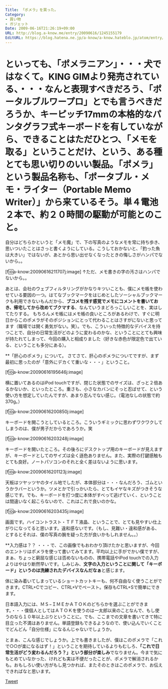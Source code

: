 ```yaml
---
Title: 「ポメラ」を買った。
Category:
- 買い物
- ガジェット
Date: 2009-06-16T21:26:19+09:00
URL: http://blog.a-know.me/entry/20090616/1245155179
EditURL: https://blog.hatena.ne.jp/a-know/a-know.hateblo.jp/atom/entry/12921228815727980036
---
```



といっても、「ポメラニアン」・・・犬ではなくて。KING GIMより発売されている、・・・なんと表現すべきだろう、「ポータルブルワープロ」とでも言うべきだろうか、キーピッチ17mmの本格的なパンタグラフ式キーボードを有していながら、できることはただひとつ、「メモを取る」ということだけ、という、ある種とても思い切りのいい製品。「ポメラ」という製品名称も、「<span style="font-weight:bold;">ポータブル・メモ・ライター（Portable Memo Writer）</span>」から来ているそう。単４電池２本で、約２０時間の駆動が可能とのこと。
====
自分はどちらかというと「メモ魔」で、下の写真のようなメモを常に持ち歩き、思いついたことはさっと書くようにしている。こうしておかないと、「釣った魚は大きい」ではないが、あとから思い出せなくなったときの悔しさがハンパでないから。。


[f:id:a-know:20090616211707j:image]
↑ただ、メモ書きの字の汚さはハンパでないから。。


あとは、会社のウェブフィルタリングがかなりキツいことも、僕にメモ帳を使わせている要因の一つ。はてなブックマークをはじめとしたソーシャルブックマークも利用できないもんだから、<span style="font-weight:bold;">ブコメを残す感覚でメモにコメントを書いておき、帰宅してから改めてブクマする</span>、なんていうまどろっこしいことを、実はしてたりする。
もちろんメモ帳にはメモ帳の良いところがあるわけで、すぐに明日からこのポメラがそのポジションにとって代わることはさすがにないと思ってます（職場では開く勇気がない。笑）。でも、こういった特徴的なデバイスを持つことで、自分の日常生活がどのように変わるのかな、ということにとても興味が持たれてしまって、今回の購入と相成りました（好きな赤色が限定色で出ている、ということも多分にある）。


**「肝心のポメラ」について。
さてさて、肝心のポメラについてですが、まず最初に思ったのが「意外にデカくて重いな・・・」ということ。

[f:id:a-know:20090616195646j:image]

横に置いてあるのはiPod touchですが、閉じた状態でのサイズは、ざっと２倍あるかないか、といったところ。重さも、小さなカバンにそっと忍ばせて、という使い方を想定していたんですが、あまり忍んでない感じ。（電池なしの状態で約370g。）

[f:id:a-know:20090616200850j:image]

キーボードを開こうとしているところ。こういうギミックに思わずワクワクしてしまうのは、僕が男子だからであろうか。笑

[f:id:a-know:20090616203248j:image]

キーボードを開いたところ。その後ろにデスクトップ用のキーボードが見えますが、キーボードとしてのサイズは全く遜色ありません。また、実際の打鍵感触もとても良好。ノートパソコンのそれと全く差はないように思います。

[f:id:a-know:20090616201123j:image]

天板はツヤッツヤのタイル地でしたが、本体部分は・・・なんだろう、ゴムというかラバーというか。ツメとかで引っかいたら、とてもイヤなキズがつきそうな感じです。でも、キーボードを打つ度に本体がすべって逃げていく、ということは間違いなく起こらないので、これはこれで良いのかな。

[f:id:a-know:20090616203435j:image]

画面です。ハイコントラスト・ＴＦＴ液晶、ということで、とても見やすい仕上がりになってると思います。違和感ないです。（もし、見難い・違和感がある、とするとそれは、僕の写真の腕を疑った方が良いかもしれません。。）


**入力感は？？
・・・で、この画像でもおわかり頂けたかと思いますが、今回のエントリはポメラを使って書いてみてます。平均以上に手がでかい僕ですが、まぁ、ちょっと窮屈な感じは否めないものの、携帯電話やiPod touchでの入力よりはやはり断然早いです。しみじみ、<span style="font-weight:bold;">文字の入力ということに関して「キーボード」というのは洗練されたデバイスなんだなぁ</span>と感じます。

体に染み着いてしまっているショートカットキーも、何不自由なく使うことができます。CTRL+Cでコピー、CTRL+Vでペースト。保存もCTRL+Sで簡単にできます。

日本語入力には、ＭＳ−ＩＭＥかＡＴＯＫのどちらかを選ぶことができます。・・・僕個人としてはＡＴＯＫを使うのは一太郎以来のことなんで、もし使うのなら１０年以上ぶりということに。でも、ここまでの文章を書いてきて特に目立った不満はありません。単語登録もできるようなので、使い込んでいくことでどんどん「自分仕様」になるんじゃないでしょうか。


とまぁ、こんな感じでしょうか。上でも書きましたが、僕はこのポメラで「これで○○が楽になるはず！」ということを期待しているよりもむしろ、<span style="font-weight:bold;">「これで日常生活がどう変わるんだろう？」という部分が楽しみ</span>でなりません。今まで気にもとめていなかった、けれども実は不便だったことが、ポメラで解消されるかも。おもしろい使い方がもし見つかれば、またそのときはこのポメラで、お伝えできればなと思います。



<a href="http://twitter.com/share" class="twitter-share-button" data-count="horizontal" data-via="a_know" data-related="CDiT_info" data-lang="ja">Tweet</a><script type="text/javascript" src="//platform.twitter.com/widgets.js"></script>

